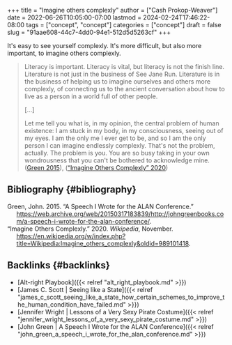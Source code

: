 +++
title = "Imagine others complexly"
author = ["Cash Prokop-Weaver"]
date = 2022-06-26T10:05:00-07:00
lastmod = 2024-02-24T17:46:22-08:00
tags = ["concept", "concept"]
categories = ["concept"]
draft = false
slug = "91aae608-44c7-4dd0-94e1-512d5d5263cf"
+++

It's easy to see yourself complexly. It's more difficult, but also more important, to imagine others complexly.

> Literacy is important. Literacy is vital, but literacy is not the finish line. Literature is not just in the business of See Jane Run. Literature is in the business of helping us to imagine ourselves and others more complexly, of connecting us to the ancient conversation about how to live as a person in a world full of other people.
>
> [...]
>
> Let me tell you what is, in my opinion, the central problem of human existence: I am stuck in my body, in my consciousness, seeing out of my eyes. I am the only me I ever get to be, and so I am the only person I can imagine endlessly complexly. That's not the problem, actually. The problem is you. You are so busy taking in your own wondrousness that you can't be bothered to acknowledge mine.
> (<a href="#citeproc_bib_item_1">Green 2015</a>), (<a href="#citeproc_bib_item_2">“Imagine Others Complexly” 2020</a>)


## Bibliography {#bibliography}

<style>.csl-entry{text-indent: -1.5em; margin-left: 1.5em;}</style><div class="csl-bib-body">
  <div class="csl-entry"><a id="citeproc_bib_item_1"></a>Green, John. 2015. “A Speech I Wrote for the ALAN Conference.” <a href="https://web.archive.org/web/20150317183839/http://johngreenbooks.com/a-speech-i-wrote-for-the-alan-conference/">https://web.archive.org/web/20150317183839/http://johngreenbooks.com/a-speech-i-wrote-for-the-alan-conference/</a>.</div>
  <div class="csl-entry"><a id="citeproc_bib_item_2"></a>“Imagine Others Complexly.” 2020. <i>Wikipedia</i>, November. <a href="https://en.wikipedia.org/w/index.php?title=Wikipedia:Imagine_others_complexly&oldid=989101418">https://en.wikipedia.org/w/index.php?title=Wikipedia:Imagine_others_complexly&#38;oldid=989101418</a>.</div>
</div>


## Backlinks {#backlinks}

-   [Alt-right Playbook]({{< relref "alt_right_playbook.md" >}})
-   [James C. Scott | Seeing like a State]({{< relref "james_c_scott_seeing_like_a_state_how_certain_schemes_to_improve_the_human_condition_have_failed.md" >}})
-   [Jennifer Wright | Lessons of a Very Sexy Pirate Costume]({{< relref "jennifer_wright_lessons_of_a_very_sexy_pirate_costume.md" >}})
-   [John Green | A Speech I Wrote for the ALAN Conference]({{< relref "john_green_a_speech_i_wrote_for_the_alan_conference.md" >}})
